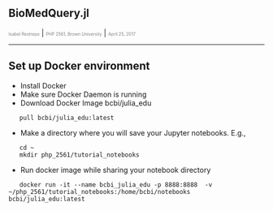 ## BioMedQuery.jl

<span style="font-size:0.6em; color:gray">Isabel Restrepo</span> |
<span style="font-size:0.6em; color:gray">PHP 2561, Brown University</span> |
<span style="font-size:0.6em; color:gray">April 25, 2017</span>

---

## Set up Docker environment

* Install Docker
* Make sure Docker Daemon is running
* Download Docker Image bcbi/julia_edu

 ```
    pull bcbi/julia_edu:latest
 ```

 * Make a directory where you will save your Jupyter notebooks. E.g.,

 ```
    cd ~
    mkdir php_2561/tutorial_notebooks
 ```

 * Run docker image while sharing your notebook directory

 ```
    docker run -it --name bcbi_julia_edu -p 8888:8888  -v ~/php_2561/tutorial_notebooks:/home/bcbi/notebooks bcbi/julia_edu:latest

```
